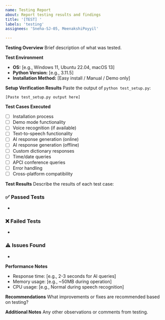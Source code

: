```yaml
---
name: Testing Report
about: Report testing results and findings
title: '[TEST] '
labels: 'testing'
assignees: 'Sneha-SJ-05, MeenakshiPoyyil'

---
```


**Testing Overview**
Brief description of what was tested.

**Test Environment**
- **OS:** [e.g., Windows 11, Ubuntu 22.04, macOS 13]
- **Python Version:** [e.g., 3.11.5]
- **Installation Method:** [Easy install / Manual / Demo only]

**Setup Verification Results**
Paste the output of `python test_setup.py`:
```
[Paste test_setup.py output here]
```

**Test Cases Executed**
- [ ] Installation process
- [ ] Demo mode functionality
- [ ] Voice recognition (if available)
- [ ] Text-to-speech functionality
- [ ] AI response generation (online)
- [ ] AI response generation (offline)
- [ ] Custom dictionary responses
- [ ] Time/date queries
- [ ] APCI conference queries
- [ ] Error handling
- [ ] Cross-platform compatibility

**Test Results**
Describe the results of each test case:

### ✅ Passed Tests
- 

### ❌ Failed Tests
- 

### ⚠️ Issues Found
- 

**Performance Notes**
- Response time: [e.g., 2-3 seconds for AI queries]
- Memory usage: [e.g., ~50MB during operation]
- CPU usage: [e.g., Normal during speech recognition]

**Recommendations**
What improvements or fixes are recommended based on testing?

**Additional Notes**
Any other observations or comments from testing.